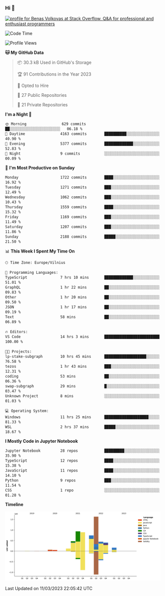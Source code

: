 ### Hi 👋
<a href="https://stackoverflow.com/users/14954249/benas-volkovas"><img src="https://stackoverflow.com/users/flair/14954249.png?theme=dark" width="208" height="58" alt="profile for Benas Volkovas at Stack Overflow, Q&amp;A for professional and enthusiast programmers" title="profile for Benas Volkovas at Stack Overflow, Q&amp;A for professional and enthusiast programmers"></a>

<!--START_SECTION:waka-->
![Code Time](http://img.shields.io/badge/Code%20Time-1%2C314%20hrs%2054%20mins-blue)

![Profile Views](http://img.shields.io/badge/Profile%20Views-0-blue)

**🐱 My GitHub Data** 

> 📦 30.3 kB Used in GitHub's Storage 
 > 
> 🏆 91 Contributions in the Year 2023
 > 
> 💼 Opted to Hire
 > 
> 📜 27 Public Repositories 
 > 
> 🔑 21 Private Repositories 
 > 
**I'm a Night 🦉** 

```text
🌞 Morning                629 commits         ██░░░░░░░░░░░░░░░░░░░░░░░   06.18 % 
🌆 Daytime                4163 commits        ██████████░░░░░░░░░░░░░░░   40.90 % 
🌃 Evening                5377 commits        █████████████░░░░░░░░░░░░   52.83 % 
🌙 Night                  9 commits           ░░░░░░░░░░░░░░░░░░░░░░░░░   00.09 % 
```
📅 **I'm Most Productive on Sunday** 

```text
Monday                   1722 commits        ████░░░░░░░░░░░░░░░░░░░░░   16.92 % 
Tuesday                  1271 commits        ███░░░░░░░░░░░░░░░░░░░░░░   12.49 % 
Wednesday                1062 commits        ███░░░░░░░░░░░░░░░░░░░░░░   10.43 % 
Thursday                 1559 commits        ████░░░░░░░░░░░░░░░░░░░░░   15.32 % 
Friday                   1169 commits        ███░░░░░░░░░░░░░░░░░░░░░░   11.49 % 
Saturday                 1207 commits        ███░░░░░░░░░░░░░░░░░░░░░░   11.86 % 
Sunday                   2188 commits        █████░░░░░░░░░░░░░░░░░░░░   21.50 % 
```


📊 **This Week I Spent My Time On** 

```text
🕑︎ Time Zone: Europe/Vilnius

💬 Programming Languages: 
TypeScript               7 hrs 10 mins       █████████████░░░░░░░░░░░░   51.01 % 
GraphQL                  1 hr 22 mins        ██░░░░░░░░░░░░░░░░░░░░░░░   09.83 % 
Other                    1 hr 20 mins        ██░░░░░░░░░░░░░░░░░░░░░░░   09.50 % 
JSON                     1 hr 17 mins        ██░░░░░░░░░░░░░░░░░░░░░░░   09.19 % 
Text                     58 mins             ██░░░░░░░░░░░░░░░░░░░░░░░   06.89 % 

🔥 Editors: 
VS Code                  14 hrs 3 mins       █████████████████████████   100.00 % 

🐱‍💻 Projects: 
lp-stake-subgraph        10 hrs 45 mins      ███████████████████░░░░░░   76.58 % 
tezos                    1 hr 43 mins        ███░░░░░░░░░░░░░░░░░░░░░░   12.31 % 
coding                   53 mins             ██░░░░░░░░░░░░░░░░░░░░░░░   06.36 % 
swap-subgraph            29 mins             █░░░░░░░░░░░░░░░░░░░░░░░░   03.47 % 
Unknown Project          8 mins              ░░░░░░░░░░░░░░░░░░░░░░░░░   01.03 % 

💻 Operating System: 
Windows                  11 hrs 25 mins      ████████████████████░░░░░   81.33 % 
WSL                      2 hrs 37 mins       █████░░░░░░░░░░░░░░░░░░░░   18.67 % 
```

**I Mostly Code in Jupyter Notebook** 

```text
Jupyter Notebook         28 repos            █████████░░░░░░░░░░░░░░░░   35.90 % 
TypeScript               12 repos            ████░░░░░░░░░░░░░░░░░░░░░   15.38 % 
JavaScript               11 repos            ████░░░░░░░░░░░░░░░░░░░░░   14.10 % 
Python                   9 repos             ███░░░░░░░░░░░░░░░░░░░░░░   11.54 % 
CSS                      1 repo              ░░░░░░░░░░░░░░░░░░░░░░░░░   01.28 % 
```



**Timeline**

![Lines of Code chart](https://raw.githubusercontent.com/BenasVolkovas/BenasVolkovas/main/assets/bar_graph.png)


 Last Updated on 11/03/2023 22:05:42 UTC
<!--END_SECTION:waka-->

